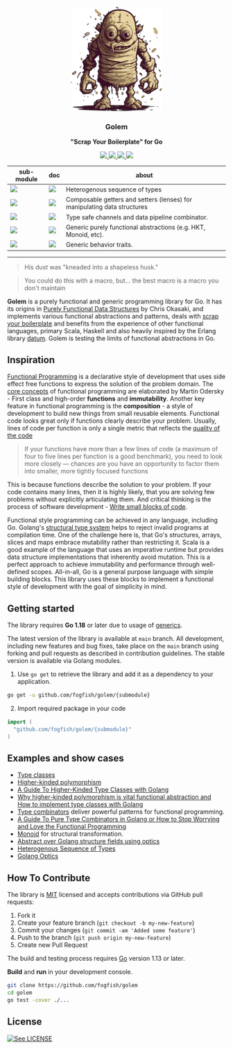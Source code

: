 <p align="center">
  <img src="./doc/golem.svg" height="240" />
  <h3 align="center">Golem</h3>
  <p align="center"><strong>"Scrap Your Boilerplate" for Go</strong></p>

  <p align="center">
    <!-- Build Status  -->
    <a href="https://github.com/fogfish/golem/actions/">
      <img src="https://github.com/fogfish/golem/workflows/build/badge.svg" />
    </a>
    <!-- GitHub -->
    <a href="http://github.com/fogfish/golem">
      <img src="https://img.shields.io/github/last-commit/fogfish/golem.svg" />
    </a>
    <!-- Coverage -->
    <a href="https://coveralls.io/github/fogfish/golem?branch=main">
      <img src="https://coveralls.io/repos/github/fogfish/golem/badge.svg?branch=main" />
    </a>
    <!-- Go Card -->
    <a href="https://goreportcard.com/report/github.com/fogfish/golem">
      <img src="https://goreportcard.com/badge/github.com/fogfish/golem" />
    </a>
  </p>
  <table align="center">
    <thead><tr><th>sub-module</th><th>doc</th><th>about</th></tr></thead>
    <tbody>
    <!-- Module hseq -->
    <tr><td><a href="./hseq/">
      <img src="https://img.shields.io/github/v/tag/fogfish/golem?label=mod&style=flat-square&filter=hseq/*"/>
    </a></td>
    <td><a href="https://pkg.go.dev/github.com/fogfish/golem/hseq">
      <img src="https://img.shields.io/badge/doc-hseq-007d9c?logo=go&logoColor=white&style=flat-square" />
    </a></td>
    <td>
    Heterogenous sequence of types
    </td></tr>
    <!-- Module optics -->
    <tr><td><a href="./optics/">
      <img src="https://img.shields.io/github/v/tag/fogfish/golem?label=mod&style=flat-square&filter=optics/*" />
    </a></td>
    <td><a href="https://pkg.go.dev/github.com/fogfish/golem/optics">
      <img src="https://img.shields.io/badge/doc-optics-007d9c?logo=go&logoColor=white&style=flat-square" />
    </a></td>
    <td>
    Composable getters and setters (lenses) for manipulating data structures 
    </td></tr>
    <!-- Module pipe -->
    <tr><td><a href="./pipe/">
      <img src="https://img.shields.io/github/v/tag/fogfish/golem?label=mod&style=flat-square&filter=pipe/*" />
    </a></td>
    <td><a href="https://pkg.go.dev/github.com/fogfish/golem/pipe">
      <img src="https://img.shields.io/badge/doc-pipe-007d9c?logo=go&logoColor=white&style=flat-square" />
    </a></td>
    <td>
    Type safe channels and data pipeline combinator.
    </td></tr>
    <!-- Module pure -->
    <tr><td><a href="./pure/">
      <img src="https://img.shields.io/github/v/tag/fogfish/golem?label=mod&style=flat-square&filter=pure/*" />
    </a></td>
    <td><a href="https://pkg.go.dev/github.com/fogfish/golem/pure">
      <img src="https://img.shields.io/badge/doc-pure-007d9c?logo=go&logoColor=white&style=flat-square" />
    </a></td>
    <td>
    Generic purely functional abstractions (e.g. HKT, Monoid, etc).
    </td></tr>
    <!-- Module trait -->
    <tr><td><a href="./trait/">
      <img src="https://img.shields.io/github/v/tag/fogfish/golem?label=mod&style=flat-square&filter=trait/*" />
    </a></td>
    <td><a href="https://pkg.go.dev/github.com/fogfish/golem/trait">
      <img src="https://img.shields.io/badge/doc-trait-007d9c?logo=go&logoColor=white&style=flat-square" />
    </a></td>
    <td>
    Generic behavior traits.
    </td></tr>
    </tbody>
  </table>
</p>

--- 

> His dust was "kneaded into a shapeless husk."

> You could do this with a macro, but...
> the best macro is a macro you don't maintain

**Golem** is a purely functional and generic programming library for Go. It has its origins in [Purely Functional Data Structures](./doc/okasaki.pdf) by Chris Okasaki, and implements various functional abstractions and patterns, deals with [scrap your boilerplate](https://www.microsoft.com/en-us/research/publication/scrap-your-boilerplate-with-class/) and benefits from the experience of other functional languages, primary Scala, Haskell and also heavily inspired by the Erlang library [datum](https://github.com/fogfish/datum). Golem is testing the limits of functional abstractions in Go.


## Inspiration

[Functional Programming](https://en.wikipedia.org/wiki/Functional_programming) is a declarative style of development that uses side effect free functions to express the solution of the problem domain. The [core concepts](http://www.se-radio.net/2007/07/episode-62-martin-odersky-on-scala/) of functional programming are elaborated by Martin Odersky - First class and high-order **functions** and **immutability**. Another  key feature in functional programming is the **composition** - a style of development to build new things from small reusable elements. Functional code looks great only if functions clearly describe your problem. Usually, lines of code per function is only a single metric that reflects the [quality of the code](https://blog.usejournal.com/solving-embarrassingly-obvious-problems-in-erlang-e3f21a6203cc)

> If your functions have more than a few lines of code (a maximum of four to five lines per function is a good benchmark), you need to look more closely — chances are you have an opportunity to factor them into smaller, more tightly focused functions

This is because functions describe the solution to your problem. If your code contains many lines, then it is highly likely, that you are solving few problems without explicitly articulating them. And critical thinking is the process of software development - [Write small blocks of code](https://blog.ploeh.dk/2019/11/04/the-80-24-rule/).

Functional style programming can be achieved in any language, including Go. Golang's [structural type system](https://en.wikipedia.org/wiki/Structural_type_system) helps to reject invalid programs at compilation time. One of the challenge here is, that Go's structures, arrays, slices and maps embrace mutability rather than restricting it. Scala is a good example of the language that uses an imperative runtime but provides data structure implementations that inherently avoid mutation. This is a perfect approach to achieve immutability and performance through well-defined scopes. All-in-all, Go is a general purpose language with simple building blocks. This library uses these blocks to implement a functional style of development with the goal of simplicity in mind.


## Getting started

The library requires **Go 1.18** or  later due to usage of [generics](https://go.dev/blog/intro-generics).

The latest version of the library is available at `main` branch. All development, including new features and bug fixes, take place on the `main` branch using forking and pull requests as described in contribution guidelines. The stable version is available via Golang modules. 

1. Use `go get` to retrieve the library and add it as a dependency to your application.

```bash
go get -u github.com/fogfish/golem/{submodule}
```

2. Import required package in your code

```go
import (
  "github.com/fogfish/golem/{submodule}"
)
```

## Examples and show cases 
* [Type classes](doc/typeclass.md)
* [Higher-kinded polymorphism](doc/higher-kinded-polymorphism.md)
* [A Guide To Higher-Kinded Type Classes with Golang](https://towardsdev.com/a-guide-to-higher-kinded-type-classes-with-golang-36dab6c9ecc4)
* [Why higher-kinded polymorphism is vital functional abstraction and How to implement type classes with Golang](https://medium.com/@dmkolesnikov/why-higher-kinded-polymorphism-is-vital-functional-abstraction-and-how-to-implement-type-classes-b30ee0576dd5)
* [Type combinators](doc/combinator.md) deliver powerful patterns for functional programming.
* [A Guide To Pure Type Combinators in Golang or How to Stop Worrying and Love the Functional Programming](https://medium.com/@dmkolesnikov/a-guide-to-pure-type-combinators-in-golang-or-how-to-stop-worrying-and-love-the-functional-e14f7f8cf35c)
* [Monoid](doc/monoid.md) for structural transformation.
* [Abstract over Golang structure fields using optics](doc/abstract-over-struct-fields-using-optics.md)
* [Heterogenous Sequence of Types](/hseq/)
* [Golang Optics](/optics/)


## How To Contribute

The library is [MIT](LICENSE) licensed and accepts contributions via GitHub pull requests:

1. Fork it
2. Create your feature branch (`git checkout -b my-new-feature`)
3. Commit your changes (`git commit -am 'Added some feature'`)
4. Push to the branch (`git push origin my-new-feature`)
5. Create new Pull Request


The build and testing process requires [Go](https://golang.org) version 1.13 or later.

**Build** and **run** in your development console.

```bash
git clone https://github.com/fogfish/golem
cd golem
go test -cover ./...
```

## License

[![See LICENSE](https://img.shields.io/github/license/fogfish/golem.svg?style=for-the-badge)](LICENSE)

<!--

https://writings.stephenwolfram.com/2020/12/combinators-and-the-story-of-computation/
https://files.wolframcdn.com/pub/www.wolframscience.com/nks/nks-ch12.pdf
https://www.wolframscience.com/nks/

https://cmc.gitbook.io/go-internals/chapter-ii-interfaces
https://www.cockroachlabs.com/blog/how-we-built-a-vectorized-execution-engine/
http://citeseerx.ist.psu.edu/viewdoc/download;jsessionid=B3EBE6337709E0E494DB7074FC4D247A?doi=10.1.1.17.524&rep=rep1&type=pdf
https://www.cs.cmu.edu/~ckingsf/bioinfo-lectures/skiplists.pdf
https://github.com/avelino/awesome-go#networking


Research on the interface of Golang
https://laptrinhx.com/research-on-the-interface-of-golang-4184713904/


Category Theory 10.1: Monads
https://www.youtube.com/watch?v=gHiyzctYqZ0&list=PLbgaMIhjbmEnaH_LTkxLI7FMa2HsnawM_&index=21&t=4s

TypeScript on steroids
https://dev.to/gcanti/getting-started-with-fp-ts-setoid-39f3
https://dev.to/gcanti/functional-design-combinators-14pn
https://dev.to/gcanti/getting-started-with-fp-ts-setoid-39f3
https://dev.to/gcanti/functional-design-combinators-14pn

Scala Cats
https://typelevel.org/cats/typeclasses.html
https://typelevel.org/cats/typeclasses/monoid.html
https://typelevel.org/cats/typeclasses/semigroup.html

HTK
https://github.com/ocamllabs/higher
https://bow-swift.io/docs/fp-concepts/higher-kinded-types/
https://github.com/gcanti/fp-ts/blob/master/src/Eq.ts


https://go101.org/article/details.html
https://github.com/emirpasic/gods
-->
